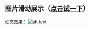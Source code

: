 ## 图片滑动展示（[点击试一下](http://logcc.cc/page-demo/index.html)）
动态效果：
![alt text](https://github.com/UAustin/page-demo/blob/gh-pages/img/pagedemo.gif)
